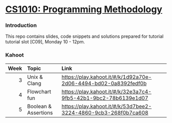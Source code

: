 # [CS1010: Programming Methodology](https://nus-cs1010.github.io/1819-s1/)

### Introduction
This repo contains slides, code snippets and solutions prepared for tutorial tutorial slot [C09], Monday 10 - 12pm.

### Kahoot
| Week | Topic | Link |
| ---: | :--- | :--- |
| 3 | Unix & Clang | https://play.kahoot.it/#/k/1d92a70e-2d06-4494-bd02-0a8392fedf0b |
| 4 | Flowchart fun | https://play.kahoot.it/#/k/32e3a7c4-9fb5-42b1-9bc2-78b6139e1d07 |
| 5 | Boolean & Assertions | https://play.kahoot.it/#/k/53d7bee2-3224-4860-9cb3-268f0b7ca608 |

